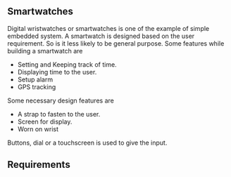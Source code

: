 ## Smartwatches

Digital wristwatches or smartwatches is one of the example of simple embedded system. A smartwatch is designed based on the user requirement. So is it less likely to be general purpose.
Some features while building a smartwatch are
- Setting and Keeping track of time.
- Displaying time to the user.
- Setup alarm
- GPS tracking

Some necessary design features are
- A strap to fasten to the user.
- Screen for display.
- Worn on wrist

Buttons, dial or a touchscreen is used to give the input.

## Requirements
####